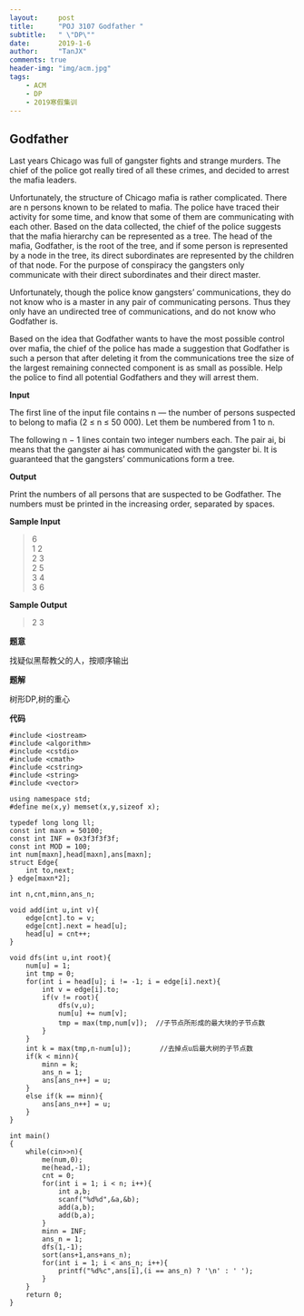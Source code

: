 ```yaml
---
layout:     post
title:      "POJ 3107 Godfather "
subtitle:   " \"DP\""
date:       2019-1-6
author:     "TanJX"
comments: true
header-img: "img/acm.jpg"
tags:
    - ACM
    - DP
    - 2019寒假集训
---
```


## Godfather

Last years Chicago was full of gangster fights and strange murders. The chief of the police got really tired of all these crimes, and decided to arrest the mafia leaders.

Unfortunately, the structure of Chicago mafia is rather complicated. There are n persons known to be related to mafia. The police have traced their activity for some time, and know that some of them are communicating with each other. Based on the data collected, the chief of the police suggests that the mafia hierarchy can be represented as a tree. The head of the mafia, Godfather, is the root of the tree, and if some person is represented by a node in the tree, its direct subordinates are represented by the children of that node. For the purpose of conspiracy the gangsters only communicate with their direct subordinates and their direct master.

Unfortunately, though the police know gangsters’ communications, they do not know who is a master in any pair of communicating persons. Thus they only have an undirected tree of communications, and do not know who Godfather is.

Based on the idea that Godfather wants to have the most possible control over mafia, the chief of the police has made a suggestion that Godfather is such a person that after deleting it from the communications tree the size of the largest remaining connected component is as small as possible. Help the police to find all potential Godfathers and they will arrest them.

**Input**

The first line of the input file contains n — the number of persons suspected to belong to mafia (2 ≤ n ≤ 50 000). Let them be numbered from 1 to n.

The following n − 1 lines contain two integer numbers each. The pair ai, bi means that the gangster ai has communicated with the gangster bi. It is guaranteed that the gangsters’ communications form a tree.

**Output**

Print the numbers of all persons that are suspected to be Godfather. The numbers must be printed in the increasing order, separated by spaces.

**Sample Input**

>6<br>
1 2<br>
2 3<br>
2 5<br>
3 4<br>
3 6<br>

**Sample Output**

>2 3

**题意**

找疑似黑帮教父的人，按顺序输出

**题解**

树形DP,树的重心

**代码**

```
#include <iostream>
#include <algorithm>
#include <cstdio>
#include <cmath>
#include <cstring>
#include <string>
#include <vector>

using namespace std;
#define me(x,y) memset(x,y,sizeof x);

typedef long long ll;
const int maxn = 50100;
const int INF = 0x3f3f3f3f;
const int MOD = 100;
int num[maxn],head[maxn],ans[maxn];
struct Edge{
    int to,next;
} edge[maxn*2];

int n,cnt,minn,ans_n;

void add(int u,int v){
    edge[cnt].to = v;
    edge[cnt].next = head[u];
    head[u] = cnt++;
}

void dfs(int u,int root){
    num[u] = 1;
    int tmp = 0;
    for(int i = head[u]; i != -1; i = edge[i].next){
        int v = edge[i].to;
        if(v != root){
            dfs(v,u);
            num[u] += num[v];
            tmp = max(tmp,num[v]);  //子节点所形成的最大块的子节点数
        }
    }
    int k = max(tmp,n-num[u]);       //去掉点u后最大树的子节点数
    if(k < minn){
        minn = k;
        ans_n = 1;
        ans[ans_n++] = u;
    }
    else if(k == minn){
        ans[ans_n++] = u;
    }
}

int main()
{
    while(cin>>n){
        me(num,0);
        me(head,-1);
        cnt = 0;
        for(int i = 1; i < n; i++){
            int a,b;
            scanf("%d%d",&a,&b);
            add(a,b);
            add(b,a);
        }
        minn = INF;
        ans_n = 1;
        dfs(1,-1);
        sort(ans+1,ans+ans_n);
        for(int i = 1; i < ans_n; i++){
            printf("%d%c",ans[i],(i == ans_n) ? '\n' : ' ');
        }
    }
    return 0;
}

```